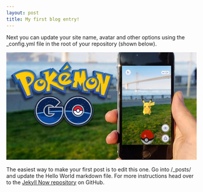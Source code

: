 ```yaml
---
layout: post
title: My first blog entry!
---
```


Next you can update your site name, avatar and other options using the _config.yml file in the root of your repository (shown below).

![Pokemon screenshot](/images/pokemon_blog.jpg)

The easiest way to make your first post is to edit this one. Go into /_posts/ and update the Hello World markdown file. For more instructions head over to the [Jekyll Now repository](https://github.com/barryclark/jekyll-now) on GitHub.